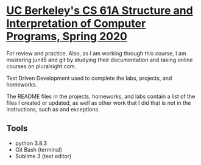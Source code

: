 # [UC Berkeley's CS 61A Structure and Interpretation of Computer Programs, Spring 2020](https://cs61a.org/)

For review and practice. Also, as I am working through this course, I am mastering junit5 and git by studying their documentation and taking online courses on pluralsight.com.

Test Driven Development used to complete the labs, projects, and homeworks.

The README files in the projects, homeworks, and labs contain a list of the files I created or updated, as well as other work that I did that is not in the instructions, such as and exceptions. 

## Tools
- python 3.8.3
- Git Bash (terminal)
- Sublime 3 (text editor)